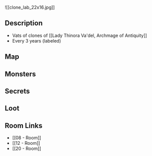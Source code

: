 ![[clone_lab_22x16.jpg]]
## Description

* Vats of clones of [[Lady Thinora Va'del, Archmage of Antiquity]]
* Every 3 years (labeled)

## Map

## Monsters

## Secrets

## Loot

## Room Links

*  [[08 - Room]]
*  [[12 - Room]]
*  [[20 - Room]]